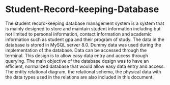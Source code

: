 # Student-Record-keeping-Database
The student record-keeping database management system is a system that is mainly designed to store and maintain student information including but not limited to personal information, contact information and academic information such as student gpa and their program of study. The data in the database is stored in MySQL server 8.0. Dummy data was used during the implementation of the database. Data can be accessed through the terminal. This design is to allow easy data entry and access through querying. The main objective of the database design was to have an efficient, normalized database that would allow easy data entry and access. The entity relational diagram, the relational schema, the physical data with the data types used in the relations are also included in this document.
